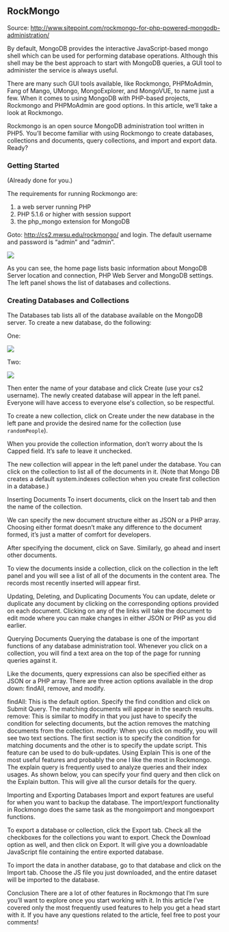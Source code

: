 ## RockMongo

Source: http://www.sitepoint.com/rockmongo-for-php-powered-mongodb-administration/

By default, MongoDB provides the interactive JavaScript-based mongo shell which can be used for performing database operations. Although this shell may be the best approach to start with MongoDB queries, a GUI tool to administer the service is always useful.

There are many such GUI tools available, like Rockmongo, PHPMoAdmin, Fang of Mango, UMongo, MongoExplorer, and MongoVUE, to name just a few. When it comes to using MongoDB with PHP-based projects, Rockmongo and PHPMoAdmin are good options. In this article, we’ll take a look at Rockmongo.

Rockmongo is an open source MongoDB administration tool written in PHP5. You’ll become familiar with using Rockmongo to create databases, collections and documents, query collections, and import and export data. Ready?

### Getting Started
(Already done for you.)

The requirements for running Rockmongo are:

1. a web server running PHP
2. PHP 5.1.6 or higher with session support
3. the php_mongo extension for MongoDB


Goto: http://cs2.mwsu.edu/rockmongo/ and login. The default username and password is “admin” and “admin”. 

![](https://s3.amazonaws.com/f.cl.ly/items/0e1c2u1R3u0f461E0a3M/rockmongo-01.png)

As you can see, the home page lists basic information about MongoDB Server location and connection, PHP Web Server and MongoDB settings. The left panel shows the list of databases and collections.

### Creating Databases and Collections

The Databases tab lists all of the database available on the MongoDB server. To create a new database, do the following:

One:

![](https://s3.amazonaws.com/f.cl.ly/items/3e2S0X3b0y4541061t11/createdb1.png)

Two:

![](https://s3.amazonaws.com/f.cl.ly/items/1o1n2R3V090z160z413U/createdb2.png)

Then enter the name of your database and click Create (use your cs2 username). The newly created database will appear in the left panel. Everyone will have access to everyone else's collection, so be respectful.

To create a new collection, click on Create under the new database in the left pane and provide the desired name for the collection (use `randomPeople`).



When you provide the collection information, don’t worry about the Is Capped field. It’s safe to leave it unchecked.



The new collection will appear in the left panel under the database. You can click on the collection to list all of the documents in it. (Note that Mongo DB creates a default system.indexes collection when you create first collection in a database.)

Inserting Documents
To insert documents, click on the Insert tab and then the name of the collection.



We can specify the new document structure either as JSON or a PHP array. Choosing either format doesn’t make any difference to the document formed, it’s just a matter of comfort for developers.

After specifying the document, click on Save. Similarly, go ahead and insert other documents.



To view the documents inside a collection, click on the collection in the left panel and you will see a list of all of the documents in the content area. The records most recently inserted will appear first.

Updating, Deleting, and Duplicating Documents
You can update, delete or duplicate any document by clicking on the corresponding options provided on each document. Clicking on any of the links will take the document to edit mode where you can make changes in either JSON or PHP as you did earlier.



Querying Documents
Querying the database is one of the important functions of any database administration tool. Whenever you click on a collection, you will find a text area on the top of the page for running queries against it.



Like the documents, query expressions can also be specified either as JSON or a PHP array. There are three action options available in the drop down: findAll, remove, and modify.

findAll: This is the default option. Specify the find condition and click on Submit Query. The matching documents will appear in the search results.
remove: This is similar to modify in that you just have to specify the condition for selecting documents, but the action removes the matching documents from the collection.
modify: When you click on modify, you will see two text sections. The first section is to specify the condition for matching documents and the other is to specify the update script. This feature can be used to do bulk-updates.
Using Explain
This is one of the most useful features and probably the one I like the most in Rockmongo. The explain query is frequently used to analyze queries and their index usages. As shown below, you can specify your find query and then click on the Explain button. This will give all the cursor details for the query.



Importing and Exporting Databases
Import and export features are useful for when you want to backup the database. The import/export functionality in Rockmongo does the same task as the mongoimport and mongoexport functions.

To export a database or collection, click the Export tab. Check all the checkboxes for the collections you want to export. Check the Download option as well, and then click on Export. It will give you a downloadable JavaScript file containing the entire exported database.



To import the data in another database, go to that database and click on the Import tab. Choose the JS file you just downloaded, and the entire dataset will be imported to the database.

Conclusion
There are a lot of other features in Rockmongo that I’m sure you’ll want to explore once you start working with it. In this article I’ve covered only the most frequently used features to help you get a head start with it. If you have any questions related to the article, feel free to post your comments!

